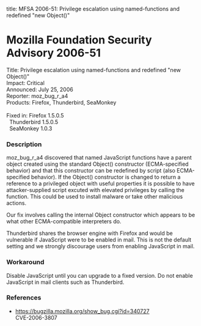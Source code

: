 title: MFSA 2006-51: Privilege escalation using named-functions and redefined "new Object()"

<h1>Mozilla Foundation Security Advisory 2006-51</h1>

<p><span class="label">Title:</span>      Privilege escalation using named-functions and redefined "new Object()"<br/>
<span class="label">Impact:</span>     Critical<br/>
<span class="label">Announced:</span>  July 25, 2006<br/>
<span class="label">Reporter:</span>   moz_bug_r_a4<br/>
<span class="label">Products:</span>   Firefox, Thunderbird, SeaMonkey<br/>
<br/>
<span class="label">Fixed in:</span>   Firefox 1.5.0.5<br/>
<span class="label">&#160;</span>      Thunderbird 1.5.0.5<br/>
<span class="label">&#160;</span>      SeaMonkey 1.0.3</p>

<h3>Description</h3>

<p>moz_bug_r_a4 discovered that named JavaScript functions have a parent object
created using the standard Object() constructor (ECMA-specified behavior)
and that this constructor can be redefined by script (also ECMA-specified
behavior). If the Object() constructor is changed to return a reference
to a privileged object with useful properties it is possible to have
attacker-supplied script excuted with elevated privileges by calling
the function. This could be used to install malware or take other malicious 
actions.</p>

<p>Our fix involves calling the internal Object constructor which
appears to be what other ECMA-compatible interpreters do.</p>

<p class="note">Thunderbird shares the browser engine with Firefox
and would be vulnerable if JavaScript were to be enabled in mail. This is not
the default setting and we strongly discourage users from enabling
JavaScript in mail.</p>

<h3>Workaround</h3>

<p>Disable JavaScript until you can upgrade to a fixed version. Do not enable
JavaScript in mail clients such as Thunderbird.</p>

<h3>References</h3>

<ul>
<li><a href="https://bugzilla.mozilla.org/show_bug.cgi?id=340727">
https://bugzilla.mozilla.org/show_bug.cgi?id=340727</a><br/>
CVE-2006-3807</li>
</ul>



